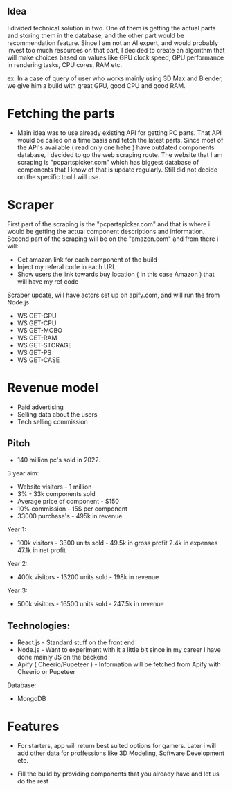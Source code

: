## Idea
I divided technical solution in two. One of them is getting the actual parts and storing them in the database,
and the other part would be recommendation feature. Since I am not an AI expert, and would probably invest too much 
resources on that part, I decided to create an algorithm that will make choices based on values like GPU clock speed,
GPU performance in rendering tasks, CPU cores, RAM etc.

ex. In a case of query of user who works mainly using 3D Max and Blender, we give him a build with great GPU, good CPU
and good RAM. 

# Fetching the parts
- Main idea was to use already existing API for getting PC parts. That API would be called on a time basis
and fetch the latest parts. Since most of the API's available ( read only one hehe ) have outdated components database,
i decided to go the web scraping route. The website that I am scraping is "pcpartspicker.com" which has biggest database
of components that I know of that is update regularly. Still did not decide on the specific tool I will use.

# Scraper
First part of the scraping is the "pcpartspicker.com" and that is where i would be getting the actual component 
descriptions and information. Second part of the scraping will be on the "amazon.com" and from there i will:
- Get amazon link for each component of the build
- Inject my referal code in each URL 
- Show users the link towards buy location ( in this case Amazon ) that will have my ref code

Scraper update, will have actors set up on apify.com, and will run the from Node.js 

- WS GET-GPU
- WS GET-CPU
- WS GET-MOBO
- WS GET-RAM
- WS GET-STORAGE
- WS GET-PS
- WS GET-CASE

# Revenue model

- Paid advertising
- Selling data about the users
- Tech selling commission

## Pitch

- 140 million pc's sold in 2022.

3 year aim:
- Website visitors - 1 million
- 3% - 33k components sold
- Average price of component - $150
- 10% commission - 15$ per component
- 33000 purchase's - 495k in revenue


Year 1:
- 100k visitors - 3300 units sold - 
  49.5k in gross profit
  2.4k in expenses
  47.1k in net profit

Year 2:
- 400k visitors - 13200 units sold - 198k in revenue

Year 3:
- 500k visitors - 16500 units sold - 247.5k in revenue




## Technologies:

- React.js - Standard stuff on the front end
- Node.js - Want to experiment with it a little bit since in my career I have done mainly JS on the backend
- Apify ( Cheerio/Pupeteer ) - Information will be fetched from Apify with Cheerio or Pupeteer

Database:
- MongoDB


# Features

- For starters, app will return best suited options for gamers. Later i will add other data
for proffessions like 3D Modeling, Software Development etc.

- Fill the build by providing components that you already have and let us do the rest

